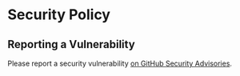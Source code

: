 # Security Policy

## Reporting a Vulnerability

Please report a security vulnerability [on GitHub Security Advisories](https://github.com/xdev-software/spring-data-eclipse-store/security/advisories/new).

